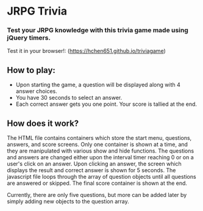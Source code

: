 # JRPG Trivia
### Test your JRPG knowledge with this trivia game made using jQuery timers.

Test it in your browser!: (https://hchen651.github.io/triviagame)

## How to play:
* Upon starting the game, a question will be displayed along with 4 answer choices.
* You have 30 seconds to select an answer.
* Each correct answer gets you one point. Your score is tallied at the end.

## How does it work?
The HTML file contains containers which store the start menu, questions, answers, and score screens. Only one container is shown at a time, and they are manipulated with various show and hide functions. The questions and answers are changed either upon the interval timer reaching 0 or on a user's click on an answer. Upon clicking an answer, the screen which displays the result and correct answer is shown for 5 seconds. The javascript file loops through the array of question objects until all questions are answered or skipped. The final score container is shown at the end.

Currently, there are only five questions, but more can be added later by simply adding new objects to the question array.
